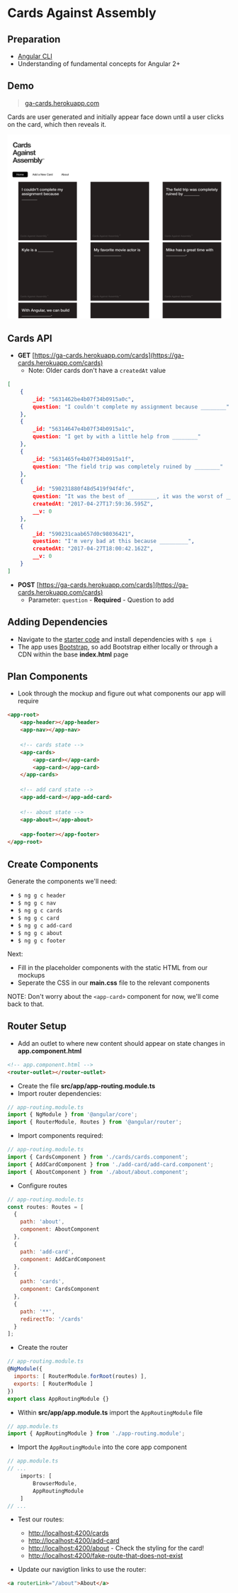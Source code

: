 # Cards Against Assembly

## Preparation 

- [Angular CLI](https://cli.angular.io/)
- Understanding of fundamental concepts for Angular 2+

## Demo

> [ga-cards.herokuapp.com](https://ga-cards.herokuapp.com/)

Cards are user generated and initially appear face down until a user clicks on the card, which then reveals it.

![screenshot](./assets/screenshot.png)

## Cards API 

- **GET** [https://ga-cards.herokuapp.com/cards](https://ga-cards.herokuapp.com/cards)
	- Note: Older cards don't have a `createdAt` value

```json
[
	{
		_id: "5631462be4b07f34b0915a0c",
		question: "I couldn't complete my assignment because ________"
	},
	{
		_id: "56314647e4b07f34b0915a1c",
		question: "I get by with a little help from ________"
	},
	{
		_id: "5631465fe4b07f34b0915a1f",
		question: "The field trip was completely ruined by ________"
	},
	{
		_id: "590231880f48d5419f94f4fc",
		question: "It was the best of _________, it was the worst of ________.",
		createdAt: "2017-04-27T17:59:36.595Z",
		__v: 0
	},
	{
		_id: "590231caab657d0c98036421",
		question: "I'm very bad at this because _________",
		createdAt: "2017-04-27T18:00:42.162Z",
		__v: 0
	}
]
```

- **POST** [https://ga-cards.herokuapp.com/cards](https://ga-cards.herokuapp.com/cards)
	- Parameter: `question` - **Required** - Question to add

## Adding Dependencies

- Navigate to the [starter code](./starter/ga-cards/) and install dependencies with `$ npm i`
- The app uses [Bootstrap](https://getbootstrap.com/), so add Bootstrap either locally or through a CDN within the base **index.html** page 

## Plan Components 

- Look through the mockup and figure out what components our app will require 

```html
<app-root>
	<app-header></app-header>
	<app-nav></app-nav>
	
	<!-- cards state -->
	<app-cards>
		<app-card></app-card>
		<app-card></app-card>
	</app-cards>
	
	<!-- add card state -->
	<app-add-card></app-add-card>
	
	<!-- about state -->
	<app-about></app-about>
	
	<app-footer></app-footer>
</app-root>
```

## Create Components 

Generate the components we'll need:

- `$ ng g c header`
- `$ ng g c nav`
- `$ ng g c cards`
- `$ ng g c card`
- `$ ng g c add-card`
- `$ ng g c about`
- `$ ng g c footer`

Next: 

- Fill in the placeholder components with the static HTML from our mockups
- Seperate the CSS in our **main.css** file to the relevant components

NOTE: Don't worry about the `<app-card>` component for now, we'll come back to that. 

## Router Setup

- Add an outlet to where new content should appear on state changes in **app.component.html**

```html
<!-- app.component.html -->
<router-outlet></router-outlet>
```

- Create the file **src/app/app-routing.module.ts**
- Import router dependencies: 

```js
// app-routing.module.ts
import { NgModule } from '@angular/core';
import { RouterModule, Routes } from '@angular/router';
```

- Import components required: 

```js
// app-routing.module.ts
import { CardsComponent } from './cards/cards.component';
import { AddCardComponent } from './add-card/add-card.component';
import { AboutComponent } from './about/about.component';
```

- Configure routes 

```js
// app-routing.module.ts
const routes: Routes = [
  {
    path: 'about',
    component: AboutComponent
  },
  {
    path: 'add-card',
    component: AddCardComponent
  },
  {
    path: 'cards',
    component: CardsComponent
  },
  {
    path: '**',
    redirectTo: '/cards'
  }
];
```

- Create the router 

```js
// app-routing.module.ts
@NgModule({
  imports: [ RouterModule.forRoot(routes) ],
  exports: [ RouterModule ]
})
export class AppRoutingModule {}
```

- Within **src/app/app.module.ts** import the `AppRoutingModule` file

```js
// app.module.ts
import { AppRoutingModule } from './app-routing.module';
```

- Import the `AppRoutingModule` into the core app component 

```js
// app.module.ts
// ...
	imports: [
		BrowserModule,
		AppRoutingModule
	]
// ...
```

- Test our routes: 
  - [http://localhost:4200/cards](http://localhost:4200/cards)
  - [http://localhost:4200/add-card](http://localhost:4200/add-card)
  - [http://localhost:4200/about](http://localhost:4200/about) - Check the styling for the card!
  - [http://localhost:4200/fake-route-that-does-not-exist](http://localhost:4200/fake-route-that-does-not-exist)

- Update our navigtion links to use the router: 

```html
<a routerLink="/about">About</a>
```